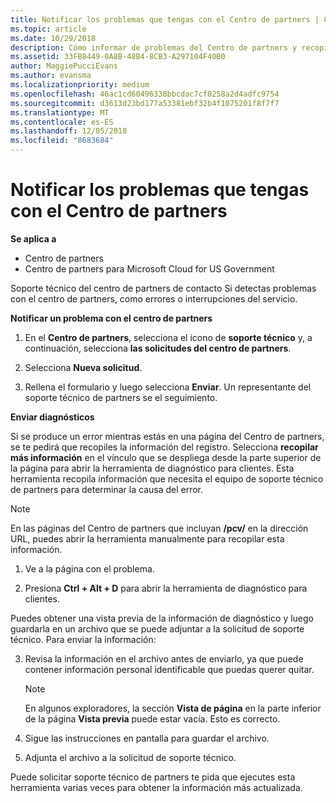 ```yaml
---
title: Notificar los problemas que tengas con el Centro de partners | Centro de partners
ms.topic: article
ms.date: 10/29/2018
description: Cómo informar de problemas del Centro de partners y recopilar información de diagnóstico para nuestro equipo de soporte técnico.
ms.assetid: 33FB8449-0A8B-48B4-8CB3-A297104F40B0
author: MaggiePucciEvans
ms.author: evansma
ms.localizationpriority: medium
ms.openlocfilehash: 46ac1cd60496338bbcdac7cf0258a2d4adfc9754
ms.sourcegitcommit: d3613d23bd177a53381ebf32b4f1075201f8f7f7
ms.translationtype: MT
ms.contentlocale: es-ES
ms.lasthandoff: 12/05/2018
ms.locfileid: "8683684"
---
```

# <a name="report-problems-with-partner-center"></a>Notificar los problemas que tengas con el Centro de partners

**Se aplica a**

-  Centro de partners
-  Centro de partners para Microsoft Cloud for US Government


Soporte técnico del centro de partners de contacto Si detectas problemas con el centro de partners, como errores o interrupciones del servicio.

**Notificar un problema con el centro de partners**

1.  En el **Centro de partners**, selecciona el icono de **soporte técnico** y, a continuación, selecciona **las solicitudes del centro de partners**.

2.  Selecciona **Nueva solicitud**.

3.  Rellena el formulario y luego selecciona **Enviar**. Un representante del soporte técnico de partners se el seguimiento.

**Enviar diagnósticos**

Si se produce un error mientras estás en una página del Centro de partners, se te pedirá que recopiles la información del registro. Selecciona **recopilar más información** en el vínculo que se despliega desde la parte superior de la página para abrir la herramienta de diagnóstico para clientes. Esta herramienta recopila información que necesita el equipo de soporte técnico de partners para determinar la causa del error. 

>[!NOTE]
>En las páginas del Centro de partners que incluyan **/pcv/** en la dirección URL, puedes abrir la herramienta manualmente para recopilar esta información.

1.  Ve a la página con el problema.

2.  Presiona **Ctrl + Alt + D** para abrir la herramienta de diagnóstico para clientes.

Puedes obtener una vista previa de la información de diagnóstico y luego guardarla en un archivo que se puede adjuntar a la solicitud de soporte técnico. Para enviar la información:

3.  Revisa la información en el archivo antes de enviarlo, ya que puede contener información personal identificable que puedas querer quitar. 

    >[!NOTE]
    >En algunos exploradores, la sección **Vista de página** en la parte inferior de la página **Vista previa** puede estar vacía. Esto es correcto.

4.  Sigue las instrucciones en pantalla para guardar el archivo.

5.  Adjunta el archivo a la solicitud de soporte técnico.

Puede solicitar soporte técnico de partners te pida que ejecutes esta herramienta varias veces para obtener la información más actualizada.

